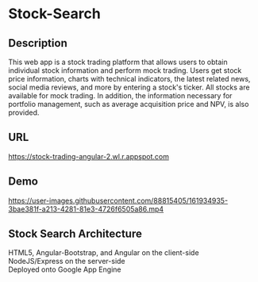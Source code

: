 # Stock-Search
## Description
This web app is a stock trading platform that allows users to obtain individual stock information and perform mock trading.
Users get stock price information, charts with technical indicators, the latest related news, social media reviews, and more by entering a stock's ticker. All stocks are available for mock trading. In addition, the information necessary for portfolio management, such as average acquisition price and NPV, is also provided.

## URL
https://stock-trading-angular-2.wl.r.appspot.com

## Demo
https://user-images.githubusercontent.com/88815405/161934935-3bae381f-a213-4281-81e3-4726f6505a86.mp4

## Stock Search Architecture
HTML5, Angular-Bootstrap, and Angular on the client-side
<br>
NodeJS/Express on the server-side
<br>
Deployed onto Google App Engine

